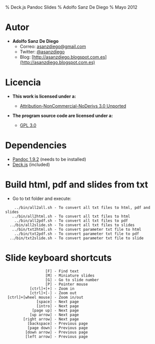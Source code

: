 % Deck.js Pandoc Slides
% Adolfo Sanz De Diego
% Mayo 2012

# Autor

- **Adolfo Sanz De Diego**
    - Correo: [asanzdiego@gmail.com](mailto:asanzdiego@gmail.com)
    - Twitter: [@asanzdiego](http://twitter.com/asanzdiego)
    - Blog: [http://asanzdiego.blogspot.com.es](http://asanzdiego.blogspot.com.es)

# Licencia

- **This work is licensed under a:**
    - [Attribution-NonCommercial-NoDerivs 3.0 Unported](http://creativecommons.org/licenses/by-nc-nd/3.0/)

- **The program source code are licensed under a:**
    - [GPL 3.0](http://www.gnu.org/licenses/gpl.html)

# Dependencies

- [Pandoc 1.9.2](http://johnmacfarlane.net/pandoc/) (needs to be installed)
- [Deck.js](http://imakewebthings.com/deck.js/) (included)

# Build html, pdf and slides from txt

- Go to txt folder and execute:

~~~
    ../bin/all2all.sh - To convert all txt files to html, pdf and slides
   ../bin/all2html.sh - To convert all txt files to html
    ../bin/all2pdf.sh - To convert all txt files to pdf
  ../bin/all2slide.sh - To convert all txt files to slides
   ../bin/txt2html.sh - To convert parameter txt file to html
    ../bin/txt2pdf.sh - To convert parameter txt file to pdf
  ../bin/txt2slide.sh - To convert parameter txt file to slide
~~~

# Slide keyboard shortcuts

~~~
                  [F] - Find text
                  [M] - Miniature slides
                  [G] - Go to slide number
                  [P] - Pointer mouse
           [ctrl]+[+] - Zoom in
           [ctrl]+[-] - Zoom out
 [ctrl]+[wheel mouse] - Zoom in/out
              [space] - Next page
              [intro] - Next page
            [page up] - Next page
           [up arrow] - Next page
        [right arrow] - Next page
          [backspace] - Previous page
          [page down] - Previous page
         [down arrow] - Previous page
         [left arrow] - Previous page
~~~
